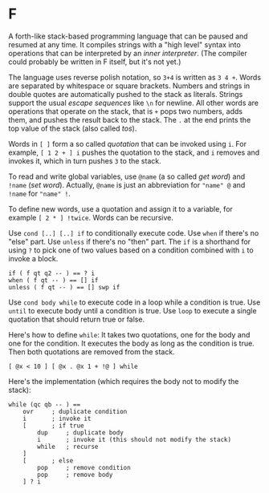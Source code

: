 # F

A forth-like stack-based programming language that can be paused and resumed at
any time. It compiles strings with a "high level" syntax into operations that
can be interpreted by an _inner interpreter_. (The compiler could probably be
written in F itself, but it's not yet.)

The language uses reverse polish notation, so `3+4` is written as `3 4 +`. Words
are separated by whitespace or square brackets. Numbers and strings in double
quotes are automatically pushed to the stack as literals. Strings support the
usual _escape sequences_ like `\n` for newline. All other words are operations
that operate on the stack, that is `+` pops two numbers, adds them, and pushes
the result back to the stack. The `.` at the end prints the top value of the
stack (also called _tos_).

Words in `[ ]` form a so called _quotation_ that can be invoked using `i`. For
example, `[ 1 2 + ] i` pushes the quotation to the stack, and `i` removes and
invokes it, which in turn pushes `3` to the stack.

To read and write global variables, use `@name` (a so called _get word_) and
`!name` (_set word_). Actually, `@name` is just an abbreviation for `"name" @`
and `!name` for `"name" !`.

To define new words, use a quotation and assign it to a variable, for example
`[ 2 * ] !twice`. Words can be recursive.

Use `cond [..] [..] if` to conditionally execute code. Use `when` if there's no
"else" part. Use `unless` if there's no "then" part. The `if` is a shorthand for
using `?` to pick one of two values based on a condition combined with `i` to
invoke a block.

    if ( f qt q2 -- ) == ? i
    when ( f qt -- ) == [] if
    unless ( f qt -- ) == [] swp if

Use `cond body while` to execute code in a loop while a condition is true. Use
`until` to execute body until a condition is true. Use `loop` to execute a
single quotation that should return true or false.

Here's how to define `while`: It takes two quotations, one for the body and one
for the condition. It executes the body as long as the condition is true. Then
both quotations are removed from the stack.

    [ @x < 10 ] [ @x . @x 1 + !@ ] while

Here's the implementation (which requires the body not to modify the stack):

    while (qc qb -- ) ==
        ovr     ; duplicate condition
        i       ; invoke it
        [       ; if true
            dup     ; duplicate body
            i       ; invoke it (this should not modify the stack)
            while   ; recurse
        ]
        [       ; else
            pop     ; remove condition
            pop     ; remove body
        ] ? i
